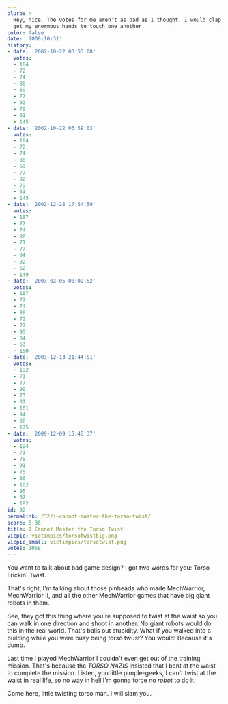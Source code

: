 ```yaml
---
blurb: >
  Hey, nice. The votes for me aren't as bad as I thought. I would clap but I can't
  get my enormous hands to touch one another.
color: false
date: '2000-10-31'
history:
- date: '2002-10-22 03:55:08'
  votes:
  - 184
  - 72
  - 74
  - 88
  - 69
  - 77
  - 92
  - 79
  - 61
  - 145
- date: '2002-10-22 03:59:03'
  votes:
  - 184
  - 72
  - 74
  - 88
  - 69
  - 77
  - 92
  - 79
  - 61
  - 145
- date: '2002-12-28 17:54:50'
  votes:
  - 187
  - 72
  - 74
  - 88
  - 71
  - 77
  - 94
  - 82
  - 62
  - 149
- date: '2003-02-05 00:02:52'
  votes:
  - 187
  - 72
  - 74
  - 88
  - 72
  - 77
  - 95
  - 84
  - 63
  - 150
- date: '2003-12-13 21:44:51'
  votes:
  - 192
  - 73
  - 77
  - 90
  - 73
  - 81
  - 101
  - 94
  - 66
  - 175
- date: '2009-12-09 15:45:37'
  votes:
  - 194
  - 73
  - 78
  - 91
  - 75
  - 86
  - 102
  - 95
  - 67
  - 182
id: 32
permalink: /32/i-cannot-master-the-torso-twist/
score: 5.36
title: I Cannot Master the Torso Twist
vicpic: victimpics/torsotwistbig.png
vicpic_small: victimpics/torsotwist.png
votes: 1068
---
```


You want to talk about bad game design? I got two words for you: Torso
Frickin' Twist.

That's right, I'm talking about those pinheads who made MechWarrior,
MechWarrior II, and all the other MechWarrior games that have big giant
robots in them.

See, they got this thing where you're supposed to twist at the waist so
you can walk in one direction and shoot in another. No giant robots
would do this in the real world. That's balls out stupidity. What if you
walked into a building while you were busy being torso twust? You would!
Because it's dumb.

Last time I played MechWarrior I couldn't even get out of the training
mission. That's because the *TORSO NAZIS* insisted that I bent at the
waist to complete the mission. Listen, you little pimple-geeks, I can't
twist at the waist in real life, so no way in hell I'm gonna force no
*robot* to do it.

Come here, little twisting torso man. I will slam you.